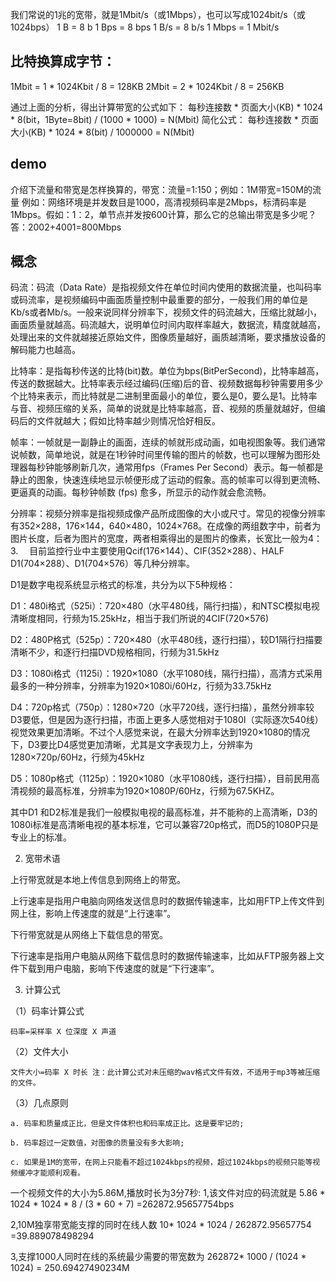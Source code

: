 
我们常说的1兆的宽带，就是1Mbit/s（或1Mbps），也可以写成1024bit/s（或1024bps）
1 B = 8 b
1 Bps = 8 bps
1 B/s = 8 b/s
1 Mbps = 1 Mbit/s

## 比特换算成字节：
1Mbit = 1 * 1024Kbit / 8 = 128KB
2Mbit = 2 * 1024Kbit / 8 = 256KB

通过上面的分析，得出计算带宽的公式如下：
每秒连接数 * 页面大小(KB) * 1024 * 8(bit，1Byte=8bit) / (1000 * 1000) = N(Mbit)
简化公式：
每秒连接数 * 页面大小(KB) * 1024 * 8(bit) / 1000000 = N(Mbit)

## demo
介绍下流量和带宽是怎样换算的，带宽：流量=1:150；例如：1M带宽=150M的流量
            例如：网络环境是并发数目是1000，高清视频码率是2Mbps，标清码率是1Mbps。假如：1：2，单节点并发按600计算，那么它的总输出带宽是多少呢？
            答：2002+4001=800Mbps


## 概念
码流：码流（Data Rate）是指视频文件在单位时间内使用的数据流量，也叫码率或码流率，是视频编码中画面质量控制中最重要的部分，一般我们用的单位是Kb/s或者Mb/s。一般来说同样分辨率下，视频文件的码流越大，压缩比就越小，画面质量就越高。码流越大，说明单位时间内取样率越大，数据流，精度就越高，处理出来的文件就越接近原始文件，图像质量越好，画质越清晰，要求播放设备的解码能力也越高。

比特率：是指每秒传送的比特(bit)数。单位为bps(BitPerSecond)，比特率越高，传送的数据越大。比特率表示经过编码(压缩)后的音、视频数据每秒钟需要用多少个比特来表示，而比特就是二进制里面最小的单位，要么是0，要么是1。比特率与音、视频压缩的关系，简单的说就是比特率越高，音、视频的质量就越好，但编码后的文件就越大；假如比特率越少则情况恰好相反。

帧率：一帧就是一副静止的画面，连续的帧就形成动画，如电视图象等。我们通常说帧数，简单地说，就是在1秒钟时间里传输的图片的帧数，也可以理解为图形处理器每秒钟能够刷新几次，通常用fps（Frames Per Second）表示。每一帧都是静止的图象，快速连续地显示帧便形成了运动的假象。高的帧率可以得到更流畅、更逼真的动画。每秒钟帧数 (fps) 愈多，所显示的动作就会愈流畅。

分辨率：视频分辨率是指视频成像产品所成图像的大小或尺寸。常见的视像分辨率有352×288，176×144，640×480，1024×768。在成像的两组数字中，前者为图片长度，后者为图片的宽度，两者相乘得出的是图片的像素，长宽比一般为4：3. 　目前监控行业中主要使用Qcif(176×144）、CIF(352×288）、HALF D1(704×288）、D1(704×576）等几种分辨率。

D1是数字电视系统显示格式的标准，共分为以下5种规格：

D1：480i格式（525i）：720×480（水平480线，隔行扫描），和NTSC模拟电视清晰度相同，行频为15.25kHz，相当于我们所说的4CIF(720×576)

D2：480P格式（525p）：720×480（水平480线，逐行扫描），较D1隔行扫描要清晰不少，和逐行扫描DVD规格相同，行频为31.5kHz

D3：1080i格式（1125i）：1920×1080（水平1080线，隔行扫描），高清方式采用最多的一种分辨率，分辨率为1920×1080i/60Hz，行频为33.75kHz

D4：720p格式（750p）：1280×720（水平720线，逐行扫描），虽然分辨率较D3要低，但是因为逐行扫描，市面上更多人感觉相对于1080I（实际逐次540线）视觉效果更加清晰。不过个人感觉来说，在最大分辨率达到1920×1080的情况下，D3要比D4感觉更加清晰，尤其是文字表现力上，分辨率为1280×720p/60Hz，行频为45kHz

 D5：1080p格式（1125p）：1920×1080（水平1080线，逐行扫描），目前民用高清视频的最高标准，分辨率为1920×1080P/60Hz，行频为67.5KHZ。

其中D1 和D2标准是我们一般模拟电视的最高标准，并不能称的上高清晰，D3的1080i标准是高清晰电视的基本标准，它可以兼容720p格式，而D5的1080P只是专业上的标准。

2. 宽带术语

上行带宽就是本地上传信息到网络上的带宽。

上行速率是指用户电脑向网络发送信息时的数据传输速率，比如用FTP上传文件到网上往，影响上传速度的就是“上行速率”。

下行带宽就是从网络上下载信息的带宽。

下行速率是指用户电脑从网络下载信息时的数据传输速率，比如从FTP服务器上文件下载到用户电脑，影响下传速度的就是“下行速率”。

3. 计算公式

（1）码率计算公式

    码率=采样率 X 位深度 X 声道

（2）文件大小

    文件大小=码率 X 时长 注：此计算公式对未压缩的wav格式文件有效，不适用于mp3等被压缩的文件。

（3）几点原则

    a. 码率和质量成正比，但是文件体积也和码率成正比。这是要牢记的;

    b. 码率超过一定数值，对图像的质量没有多大影响;

    c. 如果是1M的宽带，在网上只能看不超过1024kbps的视频，超过1024kbps的视频只能等视频缓冲才能顺利观看。

一个视频文件的大小为5.86M,播放时长为3分7秒:
1,该文件对应的码流就是
5.86 * 1024 * 1024 * 8 / (3 * 60 + 7) =262872.95657754bps

2,10M独享带宽能支撑的同时在线人数
10* 1024 * 1024 / 262872.95657754 =39.889078498294

3,支撑1000人同时在线的系统最少需要的带宽数为
262872* 1000 / (1024 * 1024) = 250.69427490234M

 